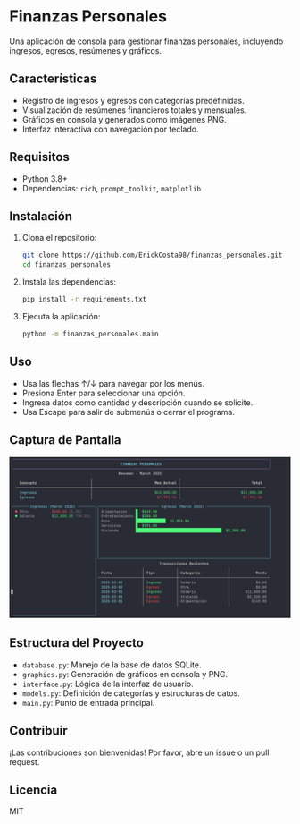 # Finanzas Personales

Una aplicación de consola para gestionar finanzas personales, incluyendo ingresos, egresos, resúmenes y gráficos.

## Características

- Registro de ingresos y egresos con categorías predefinidas.
- Visualización de resúmenes financieros totales y mensuales.
- Gráficos en consola y generados como imágenes PNG.
- Interfaz interactiva con navegación por teclado.

## Requisitos

- Python 3.8+
- Dependencias: `rich`, `prompt_toolkit`, `matplotlib`

## Instalación

1. Clona el repositorio:

   ```bash
   git clone https://github.com/ErickCosta98/finanzas_personales.git
   cd finanzas_personales
   ```

2. Instala las dependencias:

   ```bash
   pip install -r requirements.txt
   ```

3. Ejecuta la aplicación:

   ```bash
   python -m finanzas_personales.main
   ```

## Uso

- Usa las flechas ↑/↓ para navegar por los menús.
- Presiona Enter para seleccionar una opción.
- Ingresa datos como cantidad y descripción cuando se solicite.
- Usa Escape para salir de submenús o cerrar el programa.

## Captura de Pantalla

![Menú Principal](menu_principal.png)

## Estructura del Proyecto

- `database.py`: Manejo de la base de datos SQLite.
- `graphics.py`: Generación de gráficos en consola y PNG.
- `interface.py`: Lógica de la interfaz de usuario.
- `models.py`: Definición de categorías y estructuras de datos.
- `main.py`: Punto de entrada principal.

## Contribuir

¡Las contribuciones son bienvenidas! Por favor, abre un issue o un pull request.

## Licencia

MIT
